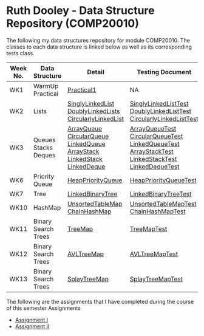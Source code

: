 # Ruth Dooley - Data Structure Repository (COMP20010)
The following my data structures repository for module COMP20010. The classes to each data structure is linked below as well as its corresponding tests class.

Week No. | Data Structure | Detail | Testing Document
-------- | -------------- | -------|-----------------
WK1 | WarmUp Practical | [Practical1](https://github.com/ucd2016comp20010/data-structures-development-RuthDooley/blob/main/src/Practical1.java) | NA
WK2 | Lists | [SinglyLinkedList](https://github.com/ucd2016comp20010/data-structures-development-RuthDooley/blob/main/src/SinglyLinkedList.java)<br/>[DoublyLinkedLists](https://github.com/ucd2016comp20010/data-structures-development-RuthDooley/blob/main/src/DoublyLinkedLists.java)<br/>[CircularlyLinkedList](https://github.com/ucd2016comp20010/data-structures-development-RuthDooley/blob/main/src/CircularlyLinkedList.java) | [SinglyLinkedListTest](https://github.com/ucd2016comp20010/data-structures-development-RuthDooley/blob/main/tests/SinglyLinkedListTest.java)<br/>[DoublyLinkedListTest](https://github.com/ucd2016comp20010/data-structures-development-RuthDooley/blob/main/tests/DoublyLinkedListTest.java)<br/>[CircularlyLinkedListTest](https://github.com/ucd2016comp20010/data-structures-development-RuthDooley/blob/main/tests/CircularlyLinkedListTest.java)<br/>
WK3 | Queues<br/>Stacks<br/>Deques| [ArrayQueue](https://github.com/ucd2016comp20010/data-structures-development-RuthDooley/blob/main/src/ArrayQueue.java)<br/>[CircularQueue](https://github.com/ucd2016comp20010/data-structures-development-RuthDooley/blob/main/src/LinkedCircularQueue.java)<br/>[LinkedQueue](https://github.com/ucd2016comp20010/data-structures-development-RuthDooley/blob/main/src/LinkedQueue.java)<br/>[ArrayStack](https://github.com/ucd2016comp20010/data-structures-development-RuthDooley/blob/main/src/ArrayStack.java)<br/>[LinkedStack](https://github.com/ucd2016comp20010/data-structures-development-RuthDooley/blob/main/src/LinkedStack.java)<br/>[LinkedDeque](https://github.com/ucd2016comp20010/data-structures-development-RuthDooley/blob/main/src/LinkedDeque.java)<br/> | [ArrayQueueTest](https://github.com/ucd2016comp20010/data-structures-development-RuthDooley/blob/main/tests/ArrayQueueTest.java)<br/>[CircularQueueTest](https://github.com/ucd2016comp20010/data-structures-development-RuthDooley/blob/main/tests/CircularQueueTest.java)<br/>[LinkedQueueTest](https://github.com/ucd2016comp20010/data-structures-development-RuthDooley/blob/main/tests/LinkedQueueTest.java)<br/>[ArrayStackTest](https://github.com/ucd2016comp20010/data-structures-development-RuthDooley/blob/main/tests/ArrayStackTest.java)<br/>[LinkedStackTest](https://github.com/ucd2016comp20010/data-structures-development-RuthDooley/blob/main/tests/LinkedStackTest.java)<br/>[LinkedDequeTest](https://github.com/ucd2016comp20010/data-structures-development-RuthDooley/blob/main/tests/LinkedQueueTest.java)
WK6 | Priority Queue | [HeapPriorityQueue](https://github.com/ucd2016comp20010/data-structures-development-RuthDooley/blob/main/src/HeapPriorityQueue.java) | [HeapPriorityQueueTest](https://github.com/ucd2016comp20010/data-structures-development-RuthDooley/blob/main/tests/HeapPriorityQueueTest.java)
WK7 | Tree | [LinkedBinaryTree](https://github.com/ucd2016comp20010/data-structures-development-RuthDooley/blob/main/src/LinkedBinaryTree.java) | [LinkedBinaryTreeTest](https://github.com/ucd2016comp20010/data-structures-development-RuthDooley/blob/main/tests/LinkedBinaryTreeTest.java)
WK10 | HashMap | [UnsortedTableMap](https://github.com/ucd2016comp20010/data-structures-development-RuthDooley/blob/main/src/UnsortedTableMap.java)<br/>[ChainHashMap](https://github.com/ucd2016comp20010/data-structures-development-RuthDooley/blob/main/src/ChainHashMap.java) | [UnsortedTableMapTest](https://github.com/ucd2016comp20010/data-structures-development-RuthDooley/blob/main/tests/UnsortedTableMapTest.java)<br/>[ChainHashMapTest](https://github.com/ucd2016comp20010/data-structures-development-RuthDooley/blob/main/tests/ChainHashMapTest.java)
WK11 | Binary Search Trees | [TreeMap](https://github.com/ucd2016comp20010/data-structures-development-RuthDooley/blob/main/src/TreeMap.java) | [TreeMapTest](https://github.com/ucd2016comp20010/data-structures-development-RuthDooley/blob/main/tests/TreeMapTest.java)
WK12 | Binary Search Trees | [AVLTreeMap](https://github.com/ucd2016comp20010/data-structures-development-RuthDooley/blob/main/src/AVLTreeMap.java) | [AVLTreeMapTest](https://github.com/ucd2016comp20010/data-structures-development-RuthDooley/blob/main/tests/AVLTreeMapTest.java)
WK13 | Binary Search Trees | [SplayTreeMap](https://github.com/ucd2016comp20010/data-structures-development-RuthDooley/blob/main/src/SplayTreeMap.java) | [SplayTreeMapTest](https://github.com/ucd2016comp20010/data-structures-development-RuthDooley/blob/main/tests/SplayTreeMapTest.java)

The following are the assignments that I have completed during the course of this semester 
Assignments 
* [Assignment I](https://github.com/ucd2016comp20010/data-structures-development-RuthDooley/tree/main/assignment1)
* [Assignment II](https://github.com/ucd2016comp20010/data-structures-development-RuthDooley/tree/main/assignment2)
